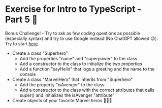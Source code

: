 # Exercise for Intro to TypeScript - Part 5 🤯

Bonus Challenge! - Try to ask as few coding questions as possible (especially syntax) and try to use Google instead (No ChatGPT allowed 😉).
Try to start [here](https://www.typescriptlang.org/docs/handbook/classes.html).

- Create a class "Superhero"
  - Add the properties "name" and "superpower" to the class
  - Add a constructor to the class to initialize the two properties
  - Add a function "sayHello" that logs a greeting and the name to the console
- Create a class "MarvelHero" that inherits from "Superhero"
  - Add the property "isAvenger" to the class
  - Add a constructor to the class with the correct attributes that calls super() and initializes the isAvenger "attribute"
- Create objects of your favorite Marvel heros 🦸‍♀️🦸